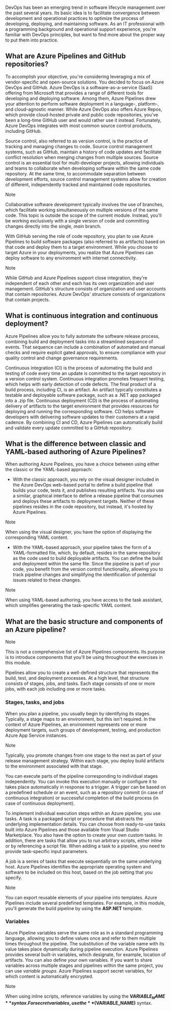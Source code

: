 DevOps has been an emerging trend in software lifecycle management over the past several years. Its basic idea is to facilitate convergence between development and operational practices to optimize the process of developing, deploying, and maintaining software. As an IT professional with a programming background and operational support experience, you're familiar with DevOps principles, but want to find more about the proper way to put them into practice.

## What are Azure Pipelines and GitHub repositories?

To accomplish your objective, you're considering leveraging a mix of vendor-specific and open-source solutions. You decided to focus on Azure DevOps and GitHub. Azure DevOps is a software-as-a-service (SaaS) offering from Microsoft that provides a range of different tools for developing and deploying software. Among them, Azure Pipelines drew your attention to perform software deployment in a language-, platform-, and cloud-agnostic manner. While Azure DevOps also offers Azure Repos, which provide cloud-hosted private and public code repositories, you've been a long-time GitHub user and would rather use it instead. Fortunately, Azure DevOps integrates with most common source control products, including GitHub.

Source control, also referred to as version control, is the practice of tracking and managing changes to code. Source control management systems, such as GitHub, maintain a history of code updates and facilitate conflict resolution when merging changes from multiple sources. Source control is an essential tool for multi-developer projects, allowing individuals and teams to collaborate when developing software within the same code repository. At the same time, to accommodate separation between development efforts, source control management systems allow for creation of different, independently tracked and maintained code repositories.

> [!NOTE]
> Collaborative software development typically involves the use of branches, which facilitate working simultaneously on multiple versions of the same code. This topic is outside the scope of the current module. Instead, you'll be working exclusively with a single version of code and committing changes directly into the single, *main* branch.

With GitHub serving the role of code repository, you plan to use Azure Pipelines to build software packages (also referred to as artifacts) based on that code and deploy them to a target environment. While you choose to target Azure in your deployments, you realize that Azure Pipelines can deploy software to any environment with internet connectivity.

> [!NOTE]
> While GitHub and Azure Pipelines support close integration, they're independent of each other and each has its own organization and user management. GitHub's structure consists of organization and user accounts that contain repositories. Azure DevOps' structure consists of organizations that contain projects.

## What is continuous integration and continuous deployment?

Azure Pipelines allow you to fully automate the software release process, combining build and deployment tasks into a streamlined sequence of events. That sequence can include a combination of automated and manual checks and require explicit gated approvals, to ensure compliance with your quality control and change governance requirements.

Continuous integration (CI) is the process of automating the build and testing of code every time an update is committed to the target repository in a version control system. Continuous integration promotes frequent testing, which helps with early detection of code defects. The final product of a build process, including CI, is an artifact. An artifact typically constitutes a testable and deployable software package, such as a .NET app packaged into a .zip file. Continuous deployment (CD) is the process of automating delivery of artifacts to the target environment that provides resources for deploying and running the corresponding software. CD helps software developers with delivering software updates to their customers at a rapid cadence. By combining CI and CD, Azure Pipelines can automatically build and validate every update committed to a GitHub repository.

## What is the difference between classic and YAML-based authoring of Azure Pipelines?

When authoring Azure Pipelines, you have a choice between using either the classic or the YAML-based approach:

- With the classic approach, you rely on the visual designer included in the Azure DevOps web-based portal to define a build pipeline that builds your code, tests it, and publishes resulting artifacts. You also use a similar, graphical interface to define a release pipeline that consumes and deploys these artifacts to deployment targets. Neither of these pipelines resides in the code repository, but instead, it's hosted by Azure Pipelines.

> [!NOTE]
> When using the visual designer, you have the option of displaying the corresponding YAML content.

- With the YAML-based approach, your pipeline takes the form of a YAML-formatted file, which, by default, resides in the same repository as the code used to build deployable artifacts. You can define the build and deployment within the same file. Since the pipeline is part of your code, you benefit from the version control functionality, allowing you to track pipeline changes and simplifying the identification of potential issues related to these changes.

> [!NOTE]
> When using YAML-based authoring, you have access to the task assistant, which simplifies generating the task-specific YAML content.

## What are the basic structure and components of an Azure pipeline?

> [!NOTE]
> This is not a comprehensive list of Azure Pipelines components. Its purpose is to introduce components that you'll be using throughout the exercises in this module.

Pipelines allow you to create a well-defined structure that represents the build, test, and deployment processes. At a high level, that structure consists of stages, jobs, and tasks. Each stage consists of one or more jobs, with each job including one or more tasks.

### Stages, tasks, and jobs

When you plan a pipeline, you usually begin by identifying its stages. Typically, a stage maps to an environment, but this isn't required. In the context of Azure Pipelines, an environment represents one or more deployment targets, such groups of development, testing, and production Azure App Service instances.

> [!NOTE]
> Typically, you promote changes from one stage to the next as part of your release management strategy. Within each stage, you deploy build artifacts to the environment associated with that stage.

You can execute parts of the pipeline corresponding to individual stages independently. You can invoke this execution manually or configure it to takes place automatically in response to a trigger. A trigger can be based on a predefined schedule or an event, such as a repository commit (in case of continuous integration) or successful completion of the build process (in case of continuous deployment).

To implement individual execution steps within an Azure pipeline, you use tasks. A task is a packaged script or procedure that abstracts the underlying implementation details. You can choose from ready-to-use tasks built into Azure Pipelines and those available from Visual Studio Marketplace. You also have the option to create your own custom tasks. In addition, there are tasks that allow you to run arbitrary scripts, either inline or by referencing a script file. When adding a task to a pipeline, you need to provide task-specific input parameters.

A job is a series of tasks that execute sequentially on the same underlying host. Azure Pipelines identifies the appropriate operating system and software to be included on this host, based on the job setting that you specify.

> [!NOTE]
> You can export reusable elements of your pipeline into templates. Azure Pipelines include several predefined templates. For example, in this module, you'll generate the build pipeline by using the **ASP.NET** template.

### Variables

Azure Pipeline variables serve the same role as in a standard programming language, allowing you to define values once and refer to them multiple times throughout the pipeline. The substitution of the variable name with its value takes place dynamically during pipeline execution. Azure Pipelines provides several built-in variables, which designate, for example, location of artifacts. You can also define your own variables. If you want to share variables across multiple stages and pipelines within the same project, you can use *variable groups*. Azure Pipelines support secret variables, for which content is automatically encrypted.

> [!NOTE]
> When using inline scripts, reference variables by using the **$VARIABLE_NAME** syntax. For secret variables, use the **$(VARIABLE_NAME)** syntax.
